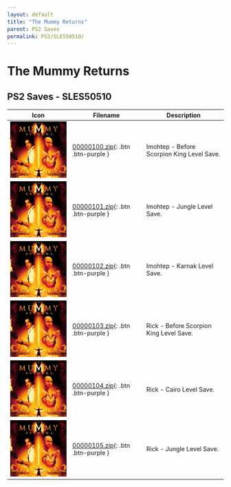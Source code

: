 ```yaml
---
layout: default
title: "The Mummy Returns"
parent: PS2 Saves
permalink: PS2/SLES50510/
---
```

# The Mummy Returns

## PS2 Saves - SLES50510

| Icon | Filename | Description |
|------|----------|-------------|
| ![The Mummy Returns](icon0.png) | [00000100.zip](00000100.zip){: .btn .btn-purple } | Imohtep - Before Scorpion King Level Save. |
| ![The Mummy Returns](icon0.png) | [00000101.zip](00000101.zip){: .btn .btn-purple } | Imohtep - Jungle Level Save. |
| ![The Mummy Returns](icon0.png) | [00000102.zip](00000102.zip){: .btn .btn-purple } | Imohtep - Karnak Level Save. |
| ![The Mummy Returns](icon0.png) | [00000103.zip](00000103.zip){: .btn .btn-purple } | Rick - Before Scorpion King Level Save. |
| ![The Mummy Returns](icon0.png) | [00000104.zip](00000104.zip){: .btn .btn-purple } | Rick - Cairo Level Save. |
| ![The Mummy Returns](icon0.png) | [00000105.zip](00000105.zip){: .btn .btn-purple } | Rick - Jungle Level Save. |
